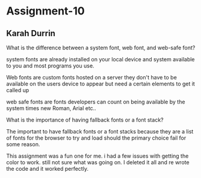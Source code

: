 # Assignment-10
## Karah Durrin

What is the difference between a system font, web font, and web-safe font?

system fonts are already installed on your local device and system available to you and most programs you use.

Web fonts are custom fonts hosted on a server they don't have to be available on the users device to appear but need a certain elements to get it called up

web safe fonts are fonts developers can count on being available by the system
times new Roman, Arial etc..

What is the importance of having fallback fonts or a font stack?

The important to have fallback fonts or a font stacks because they are a list of fonts for the browser to try and load should the primary choice fail for some reason.

This assignment was a fun one for me.  i had a few issues with getting the color to work. still not sure what was going on.  I deleted it all and re wrote the code and it worked perfectly.

